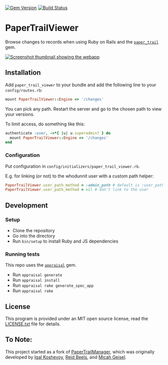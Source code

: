 [![Gem Version](https://badge.fury.io/rb/paper_trail_viewer.svg)](http://badge.fury.io/rb/paper_trail_viewer)
[![Build Status](https://github.com/jaynetics/paper_trail_viewer/workflows/tests/badge.svg)](https://github.com/jaynetics/paper_trail_viewer/actions)

# PaperTrailViewer

Browse changes to records when using Ruby on Rails and the [`paper_trail`](https://github.com/paper-trail-gem/paper_trail) gem.

[
  ![Screenshot thumbnail showing the webapp](
    https://user-images.githubusercontent.com/10758879/160241794-9b9e9552-722f-48e2-9b1d-9ad463b99020.png
  )
](https://user-images.githubusercontent.com/10758879/160241664-fa1a6c08-54f1-4d32-9010-16b501b70f60.png)

## Installation

Add `paper_trail_viewer` to your bundle and add the following line to your `config/routes.rb`:

```ruby
mount PaperTrailViewer::Engine => '/changes'
```

You can pick any path. Restart the server and go to the chosen path to view your versions.

To limit access, do something like this:

```ruby
authenticate :user, ->*{ |u| u.superadmin? } do
  mount PaperTrailViewer::Engine => '/changes'
end
```

### Configuration

Put configuration in `config/initializers/paper_trail_viewer.rb`.

E.g. for linking (or not) to the whodunnit user with a custom path helper:

```ruby
PaperTrailViewer.user_path_method = :admin_path # default is :user_path
PaperTrailViewer.user_path_method = nil # don't link to the user
```

## Development

### Setup

* Clone the repository
* Go into the directory
* Run `bin/setup` to install Ruby and JS dependencies

### Running tests

This repo uses the [`appraisal`](https://github.com/thoughtbot/appraisal) gem.

* Run `appraisal generate`
* Run `appraisal install`
* Run `appraisal rake generate_spec_app`
* Run `appraisal rake`

## License

This program is provided under an MIT open source license, read the [LICENSE.txt](https://github.com/jaynetics/paper_trail_viewer/blob/master/LICENSE.txt) file for details.

## To Note:

This project started as a fork of [PaperTrailManager](https://github.com/fusion94/paper_trail_manager), which was originally developed by [Igal Koshevoy](https://github.com/igal), [Reid Beels](https://github.com/reidab), and [Micah Geisel](https://github.com/botandrose).
